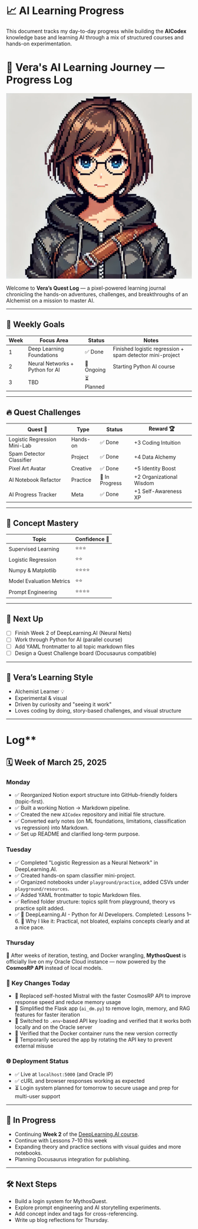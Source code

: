 # 📈 AI Learning Progress

This document tracks my day-to-day progress while building the **AICodex** knowledge base and learning AI through a mix of structured courses and hands-on experimentation.

# 🌟 Vera's AI Learning Journey — Progress Log

![Vera - The AI Alchemist](/img/Vera_AI_Profile_Card.png)

Welcome to **Vera’s Quest Log** — a pixel-powered learning journal chronicling the hands-on adventures, challenges, and breakthroughs of an Alchemist on a mission to master AI.

---

## 📅 Weekly Goals

| Week | Focus Area                         | Status     | Notes                         |
|------|------------------------------------|------------|-------------------------------|
| 1    | Deep Learning Foundations          | ✅ Done     | Finished logistic regression + spam detector mini-project |
| 2    | Neural Networks + Python for AI    | 🚧 Ongoing | Starting Python AI course     |
| 3    | TBD                                | ⏳ Planned |                               |

---

## 🔥 Quest Challenges

| Quest 🧭                        | Type      | Status   | Reward 🏆           |
|-------------------------------|-----------|----------|---------------------|
| Logistic Regression Mini-Lab  | Hands-on  | ✅ Done   | +3 Coding Intuition |
| Spam Detector Classifier      | Project   | ✅ Done   | +4 Data Alchemy     |
| Pixel Art Avatar              | Creative  | ✅ Done   | +5 Identity Boost   |
| AI Notebook Refactor          | Practice  | 🚧 In Progress | +2 Organizational Wisdom |
| AI Progress Tracker           | Meta      | ✅ Done   | +1 Self-Awareness XP |

---

## 🧠 Concept Mastery

| Topic                     | Confidence 🌟 |
|--------------------------|----------------|
| Supervised Learning      | ⭐⭐⭐           |
| Logistic Regression      | ⭐⭐            |
| Numpy & Matplotlib       | ⭐⭐⭐⭐          |
| Model Evaluation Metrics | ⭐⭐            |
| Prompt Engineering       | ⭐⭐⭐⭐          |

---

## 🚀 Next Up

- [ ] Finish Week 2 of DeepLearning.AI (Neural Nets)
- [ ] Work through Python for AI (parallel course)
- [ ] Add YAML frontmatter to all topic markdown files
- [ ] Design a Quest Challenge board (Docusaurus compatible)

---

## 🧙 Vera’s Learning Style

- Alchemist Learner 💡
- Experimental & visual
- Driven by curiosity and "seeing it work"
- Loves coding by doing, story-based challenges, and visual structure

---

# Log**

## 🗓️ Week of March 25, 2025

### Monday
- ✅ Reorganized Notion export structure into GitHub-friendly folders (topic-first).
- ✅ Built a working Notion → Markdown pipeline.
- ✅ Created the new `AICodex` repository and initial file structure.
- ✅ Converted early notes (on ML foundations, limitations, classification vs regression) into Markdown.
- ✅ Set up README and clarified long-term purpose.

### Tuesday
- ✅ Completed "Logistic Regression as a Neural Network" in DeepLearning.AI.
- ✅ Created hands-on spam classifier mini-project.
- ✅ Organized notebooks under `playground/practice`, added CSVs under `playground/resources`.
- ✅ Added YAML frontmatter to topic Markdown files.
- ✅ Refined folder structure: topics split from playground, theory vs practice split added.
- ✅ 🧠 DeepLearning.AI - Python for AI Developers. Completed: Lessons 1–6. 📝 Why I like it: Practical, not bloated, explains concepts clearly and at a nice pace.

### Thursday
🎉 After weeks of iteration, testing, and Docker wrangling, **MythosQuest** is officially live on my Oracle Cloud instance — now powered by the **CosmosRP API** instead of local models.

### 🔄 Key Changes Today
- 🚀 Replaced self-hosted Mistral with the faster CosmosRP API to improve response speed and reduce memory usage
- 🔧 Simplified the Flask app (`ai_dm.py`) to remove login, memory, and RAG features for faster iteration
- 🔑 Switched to `.env`-based API key loading and verified that it works both locally and on the Oracle server
- 🐳 Verified that the Docker container runs the new version correctly
- 🔐 Temporarily secured the app by rotating the API key to prevent external misuse

### 🌐 Deployment Status
- ✅ Live at `localhost:5000` (and Oracle IP)
- ✅ cURL and browser responses working as expected
- ⏳ Login system planned for tomorrow to secure usage and prep for multi-user support

---

## 📌 In Progress

- Continuing **Week 2** of the [DeepLearning.AI course](https://www.coursera.org/learn/neural-networks-deep-learning).
- Continue with Lessons 7–10 this week
- Expanding theory and practice sections with visual guides and more notebooks.
- Planning Docusaurus integration for publishing.

---

## 🛠️ Next Steps

- Build a login system for MythosQuest.
- Explore prompt engineering and AI storytelling experiments.
- Add concept index and tags for cross-referencing.
- Write up blog reflections for Thursday.

